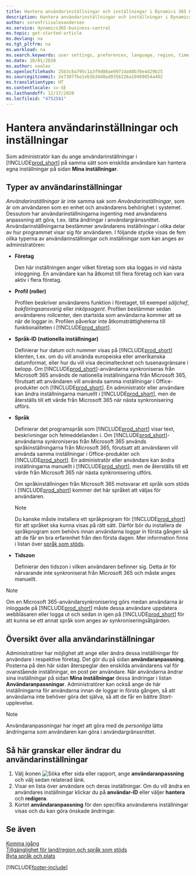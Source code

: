 ```yaml
---
title: Hantera användarinställningar och inställningar i Dynamics 365 Business Central
description: Hantera användarinställningar och inställningar i Dynamics 365 Business Central.
author: sorenfriisalexandersen
ms.service: dynamics365-business-central
ms.topic: get-started-article
ms.devlang: na
ms.tgt_pltfrm: na
ms.workload: na
ms.search.keywords: user settings, preferences, language, region, time zone, regional settings
ms.date: 10/01/2020
ms.author: soalex
ms.openlocfilehash: 25b3c8a795c1a3f9d08ae0971da88b78e4d29b25
ms.sourcegitcommit: 2e7307fbe1eb3b34d0ad9356226a19409054a402
ms.translationtype: HT
ms.contentlocale: sv-SE
ms.lasthandoff: 12/17/2020
ms.locfileid: "4752581"
---
```

# <a name="manage-user-settings-and-preferences"></a>Hantera användarinställningar och inställningar

Som administratör kan du ange användarinställningar i [!INCLUDE[prod_short](includes/prod_short.md)] på samma sätt som enskilda användare kan hantera egna inställningar på sidan **Mina inställningar**.  

## <a name="types-of-user-settings"></a>Typer av användarinställningar

*Användarinställningar* är inte samma sak som *Användarinställningar*, som är om användaren som en enhet och användarens behörighet i systemet. Dessutom har användarinställningarna ingenting med användarens anpassning att göra, t.ex. lätta ändringar i användargränssnittet. Användarinställningarna bestämmer användarens inställningar i olika delar av hur programmet visar sig för användaren. I följande stycke visas de fem olika typerna av användarinställningar och inställningar som kan anges av administratören:

- **Företag**  

  Den här inställningen anger vilket företag som ska loggas in vid nästa inloggning. En användare kan ha åtkomst till flera företag och kan vara aktiv i flera företag.

- **Profil (roller)**  

  Profilen beskriver användarens funktion i företaget, till exempel *säljchef*, *bokföringsansvarig* eller *inköpsagent*. Profilen bestämmer sedan användarens rollcenter, den startsida som användarna kommer att se när de loggar in. Profilen påverkar inte åtkomsträttigheterna till funktionaliteten i [!INCLUDE[prod_short](includes/prod_short.md)].  

- **Språk-ID (nationella inställningar)**  

  Definierar hur datum och nummer visas på [!INCLUDE[prod_short](includes/prod_short.md)] klienten, t.ex. om du vill använda europeiska eller amerikanska datumformat, eller hur du vill visa decimaltecknet och tusenavgränsare i belopp. Om [!INCLUDE[prod_short](includes/prod_short.md)]-användarna synkroniseras från Microsoft 365 används de nationella inställningarna från Microsoft 365, förutsatt att användaren vill använda samma inställningar i Office-produkter och [!INCLUDE[prod_short](includes/prod_short.md)]. En administratör eller användare kan ändra inställningarna manuellt i [!INCLUDE[prod_short](includes/prod_short.md)], men de återställs till ett värde från Microsoft 365 när nästa synkronisering utförs.

- **Språk**  

  Definierar det programspråk som [!INCLUDE[prod_short](includes/prod_short.md)] visar text, beskrivningar och felmeddelanden i. Om [!INCLUDE[prod_short](includes/prod_short.md)]-användarna synkroniseras från Microsoft 365 används språkinställningarna från Microsoft 365, förutsatt att användaren vill använda samma inställningar i Office-produkter och [!INCLUDE[prod_short](includes/prod_short.md)]. En administratör eller användare kan ändra inställningarna manuellt i [!INCLUDE[prod_short](includes/prod_short.md)], men de återställs till ett värde från Microsoft 365 när nästa synkronisering utförs.

  Om språkinställningen från Microsoft 365 motsvarar ett språk som stöds i [!INCLUDE[prod_short](includes/prod_short.md)] kommer det här språket att väljas för användaren.  

  > [!NOTE]
  > Du kanske måste installera ett språkprogram för [!INCLUDE[prod_short](includes/prod_short.md)] för att språket ska kunna visas på rätt sätt. Därför bör du installera de språkprogram som behövs innan användarna loggar in första gången så att de får en bra erfarenhet från den första dagen. Mer information finns i listan över [språk som stöds](/dynamics365/business-central/dev-itpro/compliance/apptest-countries-and-translations).  
  
- **Tidszon**  

  Definierar den tidszon i vilken användaren befinner sig. Detta är för närvarande inte synkroniserat från Microsoft 365 och måste anges manuellt.  

> [!NOTE]
> Om en Microsoft 365-användarsynkronisering görs medan användarna är inloggade på [!INCLUDE[prod_short](includes/prod_short.md)] måste dessa användare uppdatera webbläsaren eller logga ut och sedan in igen på [!INCLUDE[prod_short](includes/prod_short.md)] för att kunna se ett annat språk som anges av synkroniseringsåtgärden.

## <a name="overview-of-all-user-settings"></a>Översikt över alla användarinställningar

Administratörer har möjlighet att ange eller ändra dessa inställningar för användare i respektive företag. Det gör du på sidan **användaranpassning**. Posterna på den här sidan återspeglar den enskilda användarens val för ovanstående inställningar, en post per användare. När användarna ändrar sina inställningar på sidan **Mina inställningar** dessa ändringar i listan **Användaranpassningar**. Administratörer kan också ange de här inställningarna för användarna innan de loggar in första gången, så att användarna inte behöver göra det själva, så att de får en bättre *Start*-upplevelse.

> [!NOTE]
> Användaranpassningar har inget att göra med de *personliga* lätta ändringarna som användaren kan göra i användargränssnittet.

## <a name="to-review-or-make-changes-to-user-settings"></a>Så här granskar eller ändrar du användarinställningar

1. Välj ikonen ![Söka efter sida eller rapport](media/ui-search/search_small.png "Ikonen Sök efter sida eller rapport"), ange **användaranpassning** och välj sedan relaterad länk.
2. Visar en lista över användare och deras inställningar. Om du vill ändra en användares inställningar klickar du på **användar-ID** eller väljer **hantera** och **redigera**.
3. Kortet **användaranpassning** för den specifika användarens inställningar visas och du kan göra önskade ändringar.  

## <a name="see-also"></a>Se även

[Komma igång](product-get-started.md)  
[Tillgänglighet för land/region och språk som stöds](/dynamics365/business-central/dev-itpro/compliance/apptest-countries-and-translations)  
[Byta språk och plats](about-locale-language.md)  


[!INCLUDE[footer-include](includes/footer-banner.md)]